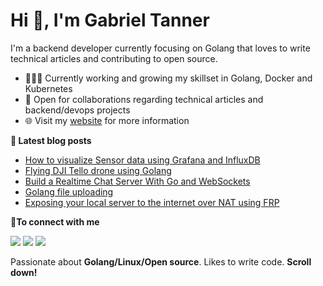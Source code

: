 # Hi 👋, I'm Gabriel Tanner

I'm a backend developer currently focusing on Golang that loves to write technical articles and contributing to open source.

- 👨🏽‍💻 Currently working and growing my skillset in Golang, Docker and Kubernetes
- 🤝 Open for collaborations regarding technical articles and backend/devops projects
- 🌐 Visit my [website](https://gabrieltanner.org) for more information

<b>📕 Latest blog posts</b>

<!-- BLOG-POST-LIST:START -->
- [How to visualize Sensor data using Grafana and InfluxDB](https://gabrieltanner.org/blog/grafana-sensor-visualization)
- [Flying DJI Tello drone using Golang](https://gabrieltanner.org/blog/dji-tello-golang)
- [Build a Realtime Chat Server With Go and WebSockets](https://gabrieltanner.org/blog/realtime-chat-go-websockets)
- [Golang file uploading](https://gabrieltanner.org/blog/golang-file-uploading)
- [Exposing your local server to the internet over NAT using FRP](https://gabrieltanner.org/blog/port-forwarding-frp)
<!-- BLOG-POST-LIST:END -->

<b> 🤝To connect with me</b>
<p align = "center">

[<img src="https://img.shields.io/badge/twitter-%231DA1F2.svg?&style=for-the-badge&logo=twitter&logoColor=white&color=black" />](https://twitter.com/GabrielTanner14) 
[<img src="https://img.shields.io/badge/medium-%2312100E.svg?&style=for-the-badge&logo=medium&logoColor=white&color=black" />](https://medium.com/@gabrieltanner)
[<img src ="https://img.shields.io/badge/website-%23.svg?&style=for-the-badge&logo=&logoColor=white%22&color=black">](https://gabrieltanner.org)

</p>

Passionate about **Golang/Linux/Open source**. Likes to write code. **Scroll down!**